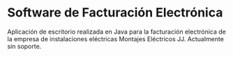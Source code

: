 # Software de Facturación Electrónica
Aplicación de escritorio realizada en Java para la facturación electrónica de la empresa de instalaciones eléctricas Montajes Eléctricos JJ. Actualmente sin soporte.
